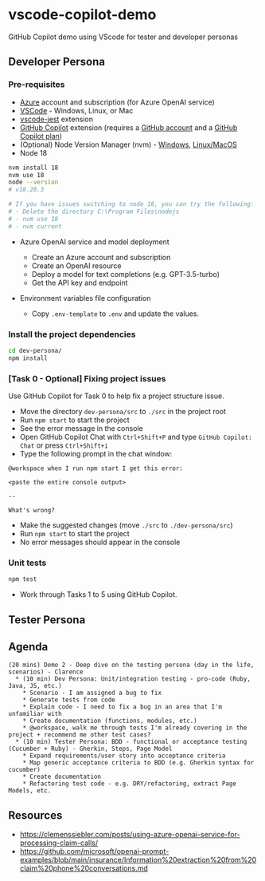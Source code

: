 # vscode-copilot-demo

GitHub Copilot demo using VScode for tester and developer personas

## Developer Persona

### Pre-requisites

* [Azure](https://azure.microsoft.com/) account and subscription (for Azure OpenAI service)
* [VSCode](https://code.visualstudio.com/) - Windows, Linux, or Mac
* [vscode-jest](https://marketplace.visualstudio.com/items?itemName=Orta.vscode-jest) extension
* [GitHub Copilot](https://marketplace.visualstudio.com/items?itemName=GitHub.copilot) extension (requires a [GitHub account](https://github.com/) and a [GitHub Copilot plan](https://github.com/features/copilot))
* (Optional) Node Version Manager (nvm) - [Windows](https://github.com/coreybutler/nvm-windows), [Linux/MacOS](https://github.com/nvm-sh/nvm)
* Node 18

```sh
nvm install 18
nvm use 18
node --version
# v18.20.3

# If you have issues switching to node 18, you can try the following:
# - Delete the directory C:\Program Files\nodejs
# - nvm use 18
# - nvm current
```

* Azure OpenAI service and model deployment

  - Create an Azure account and subscription
  - Create an OpenAI resource
  - Deploy a model for text completions (e.g. GPT-3.5-turbo)
  - Get the API key and endpoint

* Environment variables file configuration

  - Copy `.env-template` to `.env` and update the values.

### Install the project dependencies

```sh
cd dev-persona/ 
npm install
```

### [Task 0 - Optional] Fixing project issues

Use GitHub Copilot for Task 0 to help fix a project structure issue.

* Move the directory `dev-persona/src` to `./src` in the project root
* Run `npm start` to start the project
* See the error message in the console
* Open GitHub Copilot Chat with `Ctrl+Shift+P` and type `GitHub Copilot: Chat` or press `Ctrl+Shift+i`
* Type the following prompt in the chat window:

```
@workspace when I run npm start I get this error:

<paste the entire console output>

--

What's wrong?
```

* Make the suggested changes (move `./src` to `./dev-persona/src`)
* Run `npm start` to start the project
* No error messages should appear in the console

### Unit tests

```sh
npm test
```

* Work through Tasks 1 to 5 using GitHub Copilot.

## Tester Persona

## Agenda

```
(20 mins) Demo 2 - Deep dive on the testing persona (day in the life, scenarios) - Clarence
  * (10 min) Dev Persona: Unit/integration testing - pro-code (Ruby, Java, JS, etc.)
    * Scenario - I am assigned a bug to fix
    * Generate tests from code
    * Explain code - I need to fix a bug in an area that I'm unfamiliar with
    * Create documentation (functions, modules, etc.)
    * @workspace, walk me through tests I'm already covering in the project + recommend me other test cases?
  * (10 min) Tester Persona: BDD - functional or acceptance testing (Cucumber + Ruby) - Gherkin, Steps, Page Model
    * Expand requirements/user story into acceptance criteria
    * Map generic acceptance criteria to BDD (e.g. Gherkin syntax for cucumber)
    * Create documentation
    * Refactoring test code - e.g. DRY/refactoring, extract Page Models, etc.
```

## Resources

* https://clemenssiebler.com/posts/using-azure-openai-service-for-processing-claim-calls/
* https://github.com/microsoft/openai-prompt-examples/blob/main/insurance/Information%20extraction%20from%20claim%20phone%20conversations.md
